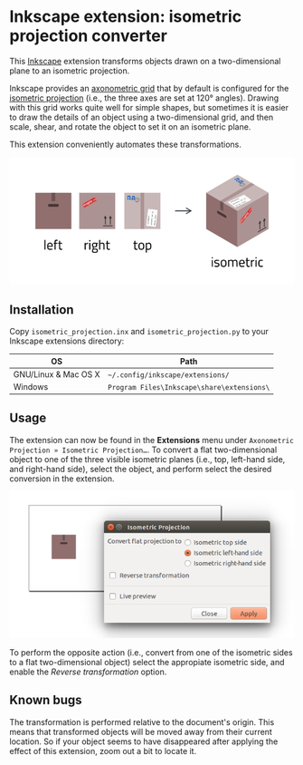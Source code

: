 Inkscape extension: isometric projection converter
==================================================

This [Inkscape](https://inkscape.org) extension transforms objects drawn on a
two-dimensional plane to an isometric projection.

Inkscape provides an [axonometric
grid](https://en.wikipedia.org/wiki/Axonometric_projection) that by default is
configured for the [isometric
projection](https://en.wikipedia.org/wiki/Isometric_projection) (i.e., the
three axes are set at 120° angles). Drawing with this grid works quite well for
simple shapes, but sometimes it is easier to draw the details of an object
using a two-dimensional grid, and then scale, shear, and rotate the object to
set it on an isometric plane.

This extension conveniently automates these transformations.

![Example created with this extension](doc/example.png)


## Installation

Copy `isometric_projection.inx` and `isometric_projection.py` to your Inkscape
extensions directory:

| OS                        | Path                                       |
| ------------------------- | ------------------------------------------ |
| GNU/Linux & Mac OS X      | `~/.config/inkscape/extensions/`           |
| Windows                   | `Program Files\Inkscape\share\extensions\` |

## Usage

The extension can now be found in the **Extensions** menu under `Axonometric
Projection » Isometric Projection…`. To convert a flat two-dimensional object
to one of the three visible isometric planes (i.e., top, left-hand side, and
right-hand side), select the object, and perform select the desired conversion
in the extension.

![Extension settings](doc/dialog.png)

To perform the opposite action (i.e., convert from one of the isometric sides
to a flat two-dimensional object) select the appropiate isometric side, and
enable the *Reverse transformation* option.

## Known bugs

The transformation is performed relative to the document's origin. This means
that transformed objects will be moved away from their current location. So if
your object seems to have disappeared after applying the effect of this
extension, zoom out a bit to locate it.
